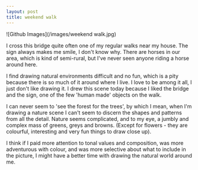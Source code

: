 ```yaml
---
layout: post
title: weekend walk 
---
```

![Github Images](/images/weekend walk.jpg)

I cross this bridge quite often one of my regular walks near my house.  The sign always makes me smile, I don't know why.  There are horses in our area, which is kind of semi-rural, but I've never seen anyone riding a horse around here.

I find drawing natural environments difficult and no  fun, which is a pity because there is so much of it around where I live.  I love to be among it all, I just don't like drawing it.  I drew this scene today because I liked the bridge and the sign, one of the few 'human made' objects on the walk. 

I can never seem to 'see the forest for the trees', by which I mean, when I'm drawing a nature scene I can't seem to discern the shapes and patterns from all the detail.  Nature seems complicated, and to my eye, a jumbly and complex mass of greens, greys and browns. (Except for flowers - they are colourful, interesting and very fun things to draw close up).  

I think if I paid more attention to tonal values and composition, was more adventurous with colour, and was more selective about what to include in the picture, I might have a better time with drawing the natural world around me. 

